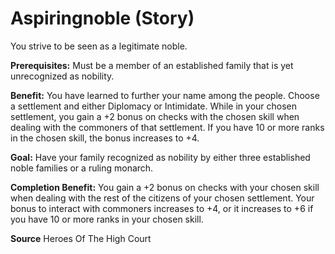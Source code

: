 ﻿---
cssclass: [feats]

---
# Aspiringnoble (Story)

You strive to be seen as a legitimate noble.

**Prerequisites:** Must be a member of an established family that is yet unrecognized as nobility.

**Benefit:** You have learned to further your name among the people. Choose a settlement and either Diplomacy or Intimidate. While in your chosen settlement, you gain a +2 bonus on checks with the chosen skill when dealing with the commoners of that settlement. If you have 10 or more ranks in the chosen skill, the bonus increases to +4.

**Goal:** Have your family recognized as nobility by either three established noble families or a ruling monarch.

**Completion Benefit:** You gain a +2 bonus on checks with your chosen skill when dealing with the rest of the citizens of your chosen settlement. Your bonus to interact with commoners increases to +4, or it increases to +6 if you have 10 or more ranks in your chosen skill.

**Source** Heroes Of The High Court
